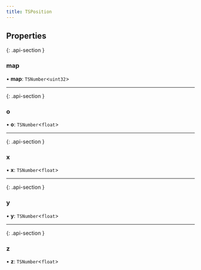 ```yaml
---
title: TSPosition
---
```



## Properties

{: .api-section }
### map

• **map**: `TSNumber`<`uint32`\>

___

{: .api-section }
### o

• **o**: `TSNumber`<`float`\>

___

{: .api-section }
### x

• **x**: `TSNumber`<`float`\>

___

{: .api-section }
### y

• **y**: `TSNumber`<`float`\>

___

{: .api-section }
### z

• **z**: `TSNumber`<`float`\>

